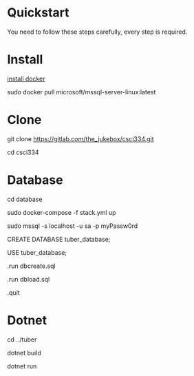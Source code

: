 
# Quickstart
You need to follow these steps carefully, every step is required.

# Install
[install docker](https://www.docker.com/products/docker-desktop)

sudo docker pull microsoft/mssql-server-linux:latest

# Clone
git clone https://gitlab.com/the_jukebox/csci334.git

cd csci334

# Database
cd database

sudo docker-compose -f stack.yml up

sudo mssql -s localhost -u sa -p myPassw0rd

CREATE DATABASE tuber_database; 

USE tuber_database;

.run dbcreate.sql

.run dbload.sql

.quit

# Dotnet
cd ../tuber

dotnet build

dotnet run


